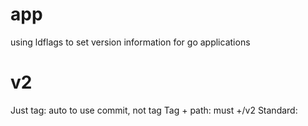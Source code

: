 # app
 using ldflags to set version information for go applications

# v2
Just tag: auto to use commit, not tag
Tag + path: must +/v2
Standard: 
